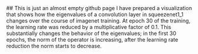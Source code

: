 <link href="https://fonts.googleapis.com/css?family=Roboto:300" rel="stylesheet">
## This is just an almost empty github page
I have prepared a visualization that shows how the eigenvalues of a convolution layer in squeezenet1_1 changes over the course of imagenet training. At epoch 30 of the training, the learning rate was reduced by a multiplicative factor of 0.1. This substantially changes the behavior of the eigenvalues; in the first 30 epochs, the norm of the operator is increasing, after the learning rate reduction the norm starts to decrease.
<link rel="stylesheet" href="https://whadup.github.io/static-homepage/style.css">
<script src="https://d3js.org/d3.v3.min.js"></script>
<script src="https://whadup.github.io/static-homepage/script.js"></script>
<div id='d3div'></div>
